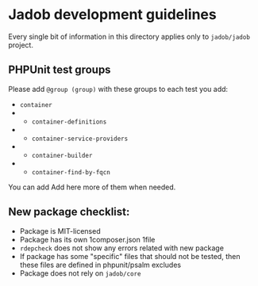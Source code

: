 # Jadob development guidelines

Every single bit of information in this directory applies only to `jadob/jadob` project. 



## PHPUnit test groups
Please add `@group (group)` with these groups to each test you add:

- `container`
- - `container-definitions`
- - `container-service-providers`
- - `container-builder`
- - `container-find-by-fqcn`

You can add
Add here more of them when needed.

## New package checklist:
- Package is MIT-licensed
- Package has its own 1composer.json 1file
- `rdepcheck` does not show any errors related with new package
- If package has some "specific" files that should not be tested, then these files are defined in phpunit/psalm excludes
- Package does not rely on `jadob/core` 
